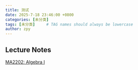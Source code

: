```yaml
---
title: 测试
date: 2025-7-18 23:46:00 +0800
categories: [未分类]
tags: [未分类]     # TAG names should always be lowercase
author: zpy
---
```


## Lecture Notes

<a href="/_files/Algebra I.pdf" download="download">MA2202: Algebra I</a>
